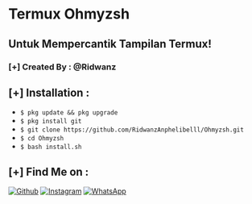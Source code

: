 # Termux Ohmyzsh 

## Untuk Mempercantik Tampilan Termux!

### [+] Created By : @Ridwanz



## [+] Installation :

* ```$ pkg update && pkg upgrade```
* ```$ pkg install git```
* ```$ git clone https://github.com/RidwanzAnphelibelll/Ohmyzsh.git```
* ```$ cd Ohmyzsh```
* ```$ bash install.sh```


## [+] Find Me on :

[![Github](https://img.shields.io/badge/Github-Ridwanz--Saputra-green?style=for-the-badge&logo=github)](https://github.com/ridwanz-saputra)
[![Instagram](https://img.shields.io/badge/Instagram-%40ridwanz_sptra-red?style=for-the-badge&logo=instagram)](https://www.instagram.com/ridwanz_sptra)
[![WhatsApp](https://img.shields.io/badge/WhatsApp-blue?style=for-the-badge&logo=whatsapp)](https://wa.me/+6285225416745)

